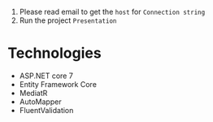 1. Please read email to get the `host` for `Connection string`
2. Run the project `Presentation`


# Technologies
- ASP.NET core 7
- Entity Framework Core
- MediatR
- AutoMapper
- FluentValidation